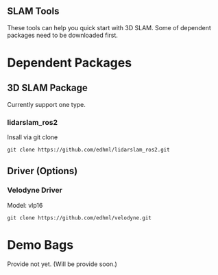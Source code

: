 ## SLAM Tools

These tools can help you quick start with 3D SLAM. Some of dependent packages need to be downloaded first.

# Dependent Packages

## 3D SLAM Package

Currently support one type.

### lidarslam_ros2

Insall via git clone

```
git clone https://github.com/edhml/lidarslam_ros2.git
```

## Driver (Options)

### Velodyne Driver

Model: vlp16

```
git clone https://github.com/edhml/velodyne.git
```

# Demo Bags

Provide not yet. (Will be provide soon.)
